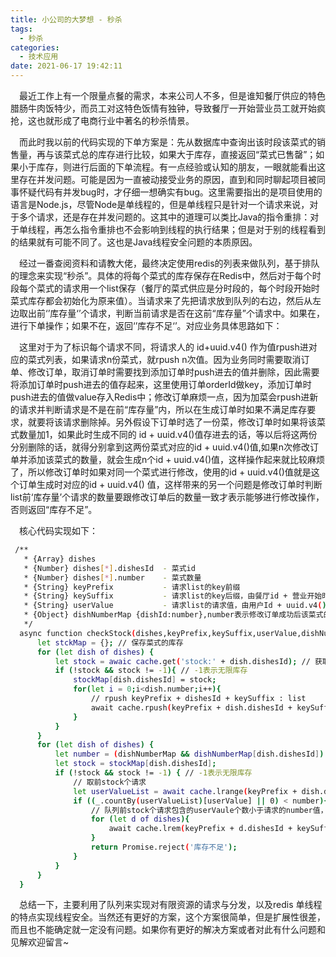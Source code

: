 ```yaml
---
title: 小公司的大梦想 - 秒杀
tags:
  - 秒杀
categories:
  - 技术应用
date: 2021-06-17 19:42:11
---
```


&ensp;&ensp;最近工作上有一个限量点餐的需求，本来公司人不多，但是谁知餐厅供应的特色腊肠牛肉饭特少，而员工对这特色饭情有独钟，导致餐厅一开始营业员工就开始疯抢，这也就形成了电商行业中著名的秒杀情景。

&ensp;&ensp;而此时我以前的代码实现的下单方案是：先从数据库中查询出该时段该菜式的销售量，再与该菜式总的库存进行比较，如果大于库存，直接返回“菜式已售罄”；如果小于库存，则进行后面的下单流程。有一点经验或认知的朋友，一眼就能看出这里存在并发问题。可能是因为一直被动接受业务的原因，直到和同时聊起项目被同事怀疑代码有并发bug时，才仔细一想确实有bug。这里需要指出的是项目使用的语言是Node.js，尽管Node是单线程的，但是单线程只是针对一个请求来说，对于多个请求，还是存在并发问题的。这其中的道理可以类比Java的指令重排：对于单线程，再怎么指令重排也不会影响到线程的执行结果；但是对于别的线程看到的结果就有可能不同了。这也是Java线程安全问题的本质原因。

<!-- more -->

&ensp;&ensp;经过一番查阅资料和请教大佬，最终决定使用redis的列表来做队列，基于排队的理念来实现“秒杀”。具体的将每个菜式的库存保存在Redis中，然后对于每个时段每个菜式的请求用一个list保存（餐厅的菜式供应是分时段的，每个时段开始时菜式库存都会初始化为原来值）。当请求来了先把请求放到队列的右边，然后从左边取出前‘’库存量‘’个请求，判断当前请求是否在这前“库存量”个请求中。如果在，进行下单操作；如果不在，返回‘’库存不足‘’。对应业务具体思路如下：

&ensp;&ensp;这里对于为了标识每个请求不同，将请求人的 id+uuid.v4() 作为值rpush进对应的菜式列表，如果请求n份菜式，就rpush n次值。因为业务同时需要取消订单、修改订单，取消订单时需要找到添加订单时push进去的值并删除，因此需要将添加订单时push进去的值存起来，这里使用订单orderId做key，添加订单时push进去的值做value存入Redis中；修改订单麻烦一点，因为加菜会rpush进新的请求并判断请求是不是在前“库存量”内，所以在生成订单时如果不满足库存要求，就要将该请求删除掉。另外假设下订单时选了一份菜，修改订单时如果将该菜式数量加1，如果此时生成不同的 id + uuid.v4()值存进去的话，等以后将这两份分别删除的话，就得分别拿到这两份菜式对应的id + uuid.v4()值,如果n次修改订单并添加该菜式的数量，就会生成n个id + uuid.v4()值，这样操作起来就比较麻烦了，所以修改订单时如果对同一个菜式进行修改，使用的id + uuid.v4()值就是这个订单生成时对应的id + uuid.v4() 值，这样带来的另一个问题是修改订单时判断list前‘库存量’个请求的数量要跟修改订单后的数量一致才表示能够进行修改操作，否则返回“库存不足”。

&ensp;&ensp;核心代码实现如下：

```bash
 /** 
   * {Array} dishes 
   * {Number} dishes[*].dishesId  - 菜式id
   * {Number} dishes[*].number    - 菜式数量
   * {String} keyPrefix           - 请求list的key前缀
   * {String} keySuffix           - 请求list的key后缀，由餐厅id + 营业开始时间时间戳组成
   * {String} userValue           - 请求list的请求值，由用户Id + uuid.v4()组成
   * {Object} dishNumberMap {dishId:number},number表示修改订单成功后该菜式的数量 
   */ 
  async function checkStock(dishes,keyPrefix,keySuffix,userValue,dishNumberMap){ 
      let stckMap = {}; // 保存菜式的库存
      for (let dish of dishes) { 
          let stock = awaic cache.get('stock:' + dish.dishesId); // 获取菜式库存
          if (!stock && stock != -1){ // -1表示无限库存
              stockMap[dish.dishesId] = stock; 
              for(let i = 0;i<dish.number;i++){ 
                  // rpush keyPrefix + dishesId + keySuffix : list 
                  await cache.rpush(keyPrefix + dish.dishesId + keySuffix,userValue); 
              } 
          } 
      } 
      for (let dish of dishes) { 
          let number = (dishNumberMap && dishNumberMap[dish.dishesId]) || dish.number; 
          let stock = stockMap[dish.dishesId]; 
          if (!stock && stock != -1) { // -1表示无限库存  
              // 取前stock个请求 
              let userValueList = await cache.lrange(keyPrefix + dish.dishesId + keySuffix,0,stock -1); 
              if ((_.countBy(userValueList)[userValue] || 0) < number){ // 判断数量是否相等 
                  // 队列前stock个请求包含的userVaule个数小于请求的number值，则移除当前请求，为了修改订单时可以push进新的userValue 
                  for (let d of dishes){ 
                      await cache.lrem(keyPrefix + d.dishesId + keySuffix, -d.number,userValue); 
                  } 
                  return Promise.reject('库存不足'); 
              } 
          } 
      } 
  }
```
&ensp;&ensp;总结一下，主要利用了队列来实现对有限资源的请求与分发，以及redis 单线程的特点实现线程安全。当然还有更好的方案，这个方案很简单，但是扩展性很差，而且也不能确定就一定没有问题。如果你有更好的解决方案或者对此有什么问题和见解欢迎留言~